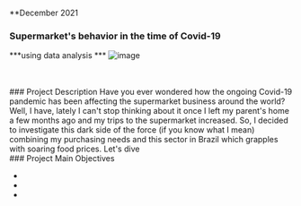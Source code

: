 

<br>
**December 2021
<br>

### Supermarket's behavior in the time of Covid-19
***using data analysis ***
![image](https://user-images.githubusercontent.com/59744673/149214955-12967369-e6e0-40dd-8706-5febc34d8b96.png)

<br>

<br>
### Project Description
Have you ever wondered how the ongoing Covid-19 pandemic has been affecting the supermarket business around the world? Well, I have, lately I can't stop thinking about it once I left my parent's home a few months ago and my trips to the supermarket increased. So, I decided to investigate this dark side of the force (if you know what I mean) combining my purchasing needs and this sector in Brazil which grapples with soaring food prices.
Let's dive 


<br>
### Project Main Objectives

-
-
-


